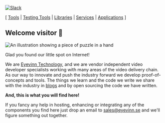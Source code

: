 [![Slack](http://slack.streamingtech.se/badge.svg)](http://slack.streamingtech.se)

[ [Tools](https://github.com/search?q=topic%3Atools+org%3AEyevinn+fork%3Atrue) | [Testing Tools](https://github.com/search?q=topic%3Atesting-tools+org%3AEyevinn+fork%3Atrue) | [Libraries](https://github.com/search?q=topic%3Alibrary+org%3AEyevinn+fork%3Atrue) | [Services](https://github.com/search?q=topic%3Aservice+org%3AEyevinn+fork%3Atrue) | [Applications](https://github.com/search?q=topic%3Aapplication+org%3AEyevinn+fork%3Atrue) ] 

## Welcome visitor 👋

![An illustration showing a piece of puzzle in a hand](https://d1okaosfjqp6sh.cloudfront.net/image/upload/v1528726315/Genre-Unsplash/ryoji-iwata-669950-unsplash-Edited.png)

Glad you found our little spot on Internet!

We are [Eyevinn Technology](https://www.eyevinntechology.se), and we are vendor independent video developer specialists working with many areas of the video delivery chain. As our way to innovate and push the industry forward we develop proof-of-concepts and tools. The things we learn and the code we write we share with the industry in [blogs](https://dev.to/video) and by open sourcing the code we have written.

**And, this is what you will find here!**

If you fancy any help in hosting, enhancing or integrating any of the components you find here just drop an email to sales@eyevinn.se and we'll figure something out together.

